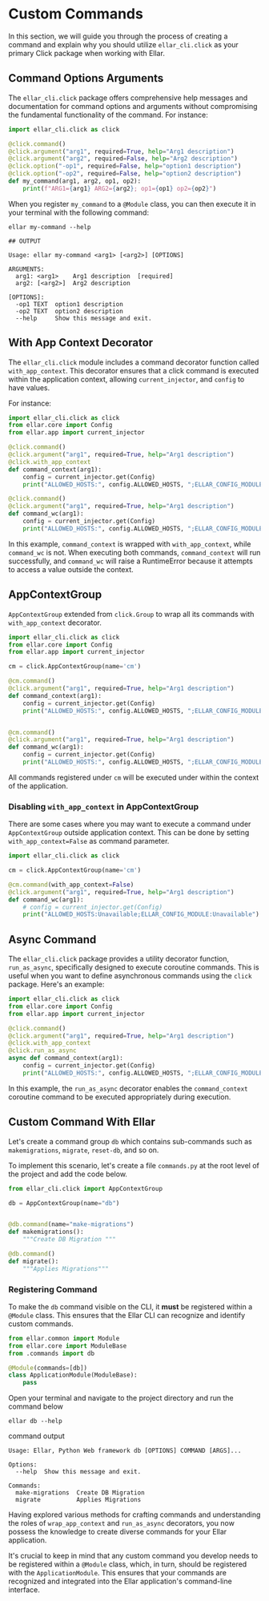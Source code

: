 # **Custom Commands**
In this section, we will guide you through the process of creating a command and explain why you 
should utilize `ellar_cli.click` as your primary Click package when working with Ellar.


## **Command Options Arguments**
The `ellar_cli.click` package offers comprehensive help messages and documentation for command options and arguments 
without compromising the fundamental functionality of the command. 
For instance:

```python
import ellar_cli.click as click

@click.command()
@click.argument("arg1", required=True, help="Arg1 description")
@click.argument("arg2", required=False, help="Arg2 description")
@click.option("-op1", required=False, help="option1 description")
@click.option("-op2", required=False, help="option2 description")
def my_command(arg1, arg2, op1, op2):
    print(f"ARG1={arg1} ARG2={arg2}; op1={op1} op2={op2}")
```

When you register `my_command` to a `@Module` class, you can then execute it in your terminal with the following command:
```shell
ellar my-command --help 

## OUTPUT

Usage: ellar my-command <arg1> [<arg2>] [OPTIONS]

ARGUMENTS:
  arg1: <arg1>    Arg1 description  [required]
  arg2: [<arg2>]  Arg2 description

[OPTIONS]:
  -op1 TEXT  option1 description
  -op2 TEXT  option2 description
  --help     Show this message and exit.
```

## **With App Context Decorator**
The `ellar_cli.click` module includes a command decorator function called `with_app_context`. 
This decorator ensures that a click command is executed within the application context, 
allowing `current_injector`, and `config` to have values.

For instance:

```python
import ellar_cli.click as click
from ellar.core import Config
from ellar.app import current_injector

@click.command()
@click.argument("arg1", required=True, help="Arg1 description")
@click.with_app_context
def command_context(arg1):
    config = current_injector.get(Config) 
    print("ALLOWED_HOSTS:", config.ALLOWED_HOSTS, ";ELLAR_CONFIG_MODULE:", config.config_module)

@click.command()
@click.argument("arg1", required=True, help="Arg1 description")
def command_wc(arg1):
    config = current_injector.get(Config) 
    print("ALLOWED_HOSTS:", config.ALLOWED_HOSTS, ";ELLAR_CONFIG_MODULE:", config.config_module)
```

In this example, `command_context` is wrapped with `with_app_context`, while `command_wc` is not. 
When executing both commands, `command_context` will run successfully, and `command_wc` will raise a RuntimeError 
because it attempts to access a value outside the context.

## **AppContextGroup**
`AppContextGroup` extended from `click.Group` to wrap all its commands with `with_app_context` decorator.


```python
import ellar_cli.click as click
from ellar.core import Config
from ellar.app import current_injector

cm = click.AppContextGroup(name='cm')

@cm.command()
@click.argument("arg1", required=True, help="Arg1 description")
def command_context(arg1):
    config = current_injector.get(Config) 
    print("ALLOWED_HOSTS:", config.ALLOWED_HOSTS, ";ELLAR_CONFIG_MODULE:", config.config_module)


@cm.command()
@click.argument("arg1", required=True, help="Arg1 description")
def command_wc(arg1):
    config = current_injector.get(Config) 
    print("ALLOWED_HOSTS:", config.ALLOWED_HOSTS, ";ELLAR_CONFIG_MODULE:", config.config_module)
```
All commands registered under `cm` will be executed under within the context of the application. 

### **Disabling `with_app_context` in AppContextGroup**
There are some cases where you may want to execute a command under `AppContextGroup` outside application context.
This can be done by setting `with_app_context=False` as command parameter.

```python
import ellar_cli.click as click

cm = click.AppContextGroup(name='cm')

@cm.command(with_app_context=False)
@click.argument("arg1", required=True, help="Arg1 description")
def command_wc(arg1):
    # config = current_injector.get(Config) 
    print("ALLOWED_HOSTS:Unavailable;ELLAR_CONFIG_MODULE:Unavailable")
```

## Async Command
The `ellar_cli.click` package provides a utility decorator function, `run_as_async`, 
specifically designed to execute coroutine commands. 
This is useful when you want to define asynchronous commands using the `click` package. 
Here's an example:

```python
import ellar_cli.click as click
from ellar.core import Config
from ellar.app import current_injector

@click.command()
@click.argument("arg1", required=True, help="Arg1 description")
@click.with_app_context
@click.run_as_async
async def command_context(arg1):
    config = current_injector.get(Config) 
    print("ALLOWED_HOSTS:", config.ALLOWED_HOSTS, ";ELLAR_CONFIG_MODULE:", config.config_module)
```

In this example, the `run_as_async` decorator enables the `command_context` coroutine 
command to be executed appropriately during execution.

## **Custom Command With Ellar**
Let's create a command group `db` which contains sub-commands such as `makemigrations`, `migrate`, `reset-db`, and so on.

To implement this scenario, let's create a file `commands.py` at the root level of the project and add the code below.
```python
from ellar_cli.click import AppContextGroup

db = AppContextGroup(name="db")


@db.command(name="make-migrations")
def makemigrations():
    """Create DB Migration """

@db.command()
def migrate():
    """Applies Migrations"""
```

### **Registering Command**

To make the `db` command visible on the CLI, it **must** be registered within a `@Module` class. 
This ensures that the Ellar CLI can recognize and identify custom commands.

```python
from ellar.common import Module
from ellar.core import ModuleBase
from .commands import db

@Module(commands=[db])
class ApplicationModule(ModuleBase):
    pass
```
Open your terminal and navigate to the project directory and run the command below
```shell
ellar db --help
```

command output
```shell
Usage: Ellar, Python Web framework db [OPTIONS] COMMAND [ARGS]...

Options:
  --help  Show this message and exit.

Commands:
  make-migrations  Create DB Migration
  migrate          Applies Migrations

```

Having explored various methods for crafting commands and understanding the roles of `wrap_app_context` and `run_as_async` decorators, 
you now possess the knowledge to create diverse commands for your Ellar application. 

It's crucial to keep in mind that any custom command you develop needs to be registered within a `@Module` class, which, 
in turn, should be registered with the `ApplicationModule`.
This ensures that your commands are recognized and integrated into the Ellar application's command-line interface. 
